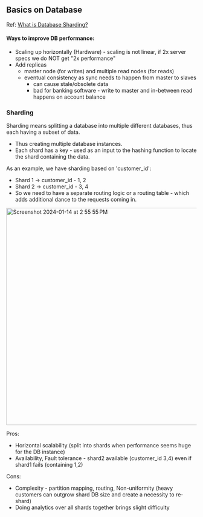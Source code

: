 ## Basics on Database

Ref: [What is Database Sharding?](https://www.youtube.com/watch?v=hdxdhCpgYo8)

#### Ways to improve DB performance:
- Scaling up horizontally (Hardware) - scaling is not linear, if 2x server specs we do NOT get "2x performance"
- Add replicas 
	- master node (for writes) and multiple read nodes (for reads)
	- eventual consistency as sync needs to happen from master to slaves
		- can cause stale/obsolete data
		- bad for banking software - write to master and in-between read happens on account balance


### Sharding
Sharding means splitting a database into multiple different databases, thus each having a subset of data.
- Thus creating multiple database instances.
- Each shard has a key - used as an input to the hashing function to locate the shard containing the data.

As an example, we have sharding based on 'customer_id':
- Shard 1 -> customer_id - 1, 2
- Shard 2 -> customer_id - 3, 4
- So we need to have a separate routing logic or a routing table - which adds additional dance to the requests coming in.
  
<img width="574" alt="Screenshot 2024-01-14 at 2 55 55 PM" src="https://github.com/geekykant/SDE-Placement-Interview/assets/27401142/3c23546b-e514-40e1-bc27-bb775e8f69c7">

Pros:
- Horizontal scalability (split into shards when performance seems huge for the DB instance)
- Availability, Fault tolerance - shard2 available (customer_id 3,4) even if shard1 fails (containing 1,2)

Cons:
- Complexity - partition mapping, routing, Non-uniformity (heavy customers can outgrow shard DB size and create a necessity to re-shard)
- Doing analytics over all shards together brings slight difficulty
